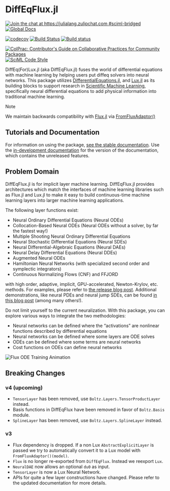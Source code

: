 # DiffEqFlux.jl

[![Join the chat at https://julialang.zulipchat.com #sciml-bridged](https://img.shields.io/static/v1?label=Zulip&message=chat&color=9558b2&labelColor=389826)](https://julialang.zulipchat.com/#narrow/stream/279055-sciml-bridged)
[![Global Docs](https://img.shields.io/badge/docs-SciML-blue.svg)](https://docs.sciml.ai/DiffEqFlux/stable/)

[![codecov](https://codecov.io/gh/SciML/DiffEqFlux.jl/branch/master/graph/badge.svg)](https://codecov.io/gh/SciML/DiffEqFlux.jl)
[![Build Status](https://github.com/SciML/DiffEqFlux.jl/workflows/CI/badge.svg)](https://github.com/SciML/DiffEqFlux.jl/actions?query=workflow%3ACI)
[![Build status](https://badge.buildkite.com/a1fecf87b085b452fe0f3d3968ddacb5c1d5570806834e1d52.svg)](https://buildkite.com/julialang/diffeqflux-dot-jl)

[![ColPrac: Contributor's Guide on Collaborative Practices for Community Packages](https://img.shields.io/badge/ColPrac-Contributor%27s%20Guide-blueviolet)](https://github.com/SciML/ColPrac)
[![SciML Code Style](https://img.shields.io/static/v1?label=code%20style&message=SciML&color=9558b2&labelColor=389826)](https://github.com/SciML/SciMLStyle)

DiffEq(For)Lux.jl (aka DiffEqFlux.jl) fuses the world of differential equations with machine learning
by helping users put diffeq solvers into neural networks. This package utilizes
[DifferentialEquations.jl](https://docs.sciml.ai/DiffEqDocs/stable/), and [Lux.jl](https://lux.csail.mit.edu/)  as its building blocks to support research in
[Scientific Machine Learning](https://www.stochasticlifestyle.com/the-essential-tools-of-scientific-machine-learning-scientific-ml/), specifically neural differential equations to add physical information into traditional machine learning.

> [!NOTE]
> We maintain backwards compatibility with [Flux.jl](https://docs.sciml.ai/Flux/stable/) via [FromFluxAdaptor()](https://lux.csail.mit.edu/stable/api/Lux/interop#Lux.FromFluxAdaptor)

## Tutorials and Documentation

For information on using the package,
[see the stable documentation](https://docs.sciml.ai/DiffEqFlux/stable/). Use the
[in-development documentation](https://docs.sciml.ai/DiffEqFlux/dev/) for the version of
the documentation, which contains the unreleased features.

## Problem Domain

DiffEqFlux.jl is for implicit layer machine learning.
DiffEqFlux.jl provides architectures which match the interfaces of machine learning libraries such as Flux.jl and Lux.jl to make it easy to build continuous-time machine learning layers into larger machine learning applications.

The following layer functions exist:

  - Neural Ordinary Differential Equations (Neural ODEs)
  - Collocation-Based Neural ODEs (Neural ODEs without a solver, by far the fastest way!)
  - Multiple Shooting Neural Ordinary Differential Equations
  - Neural Stochastic Differential Equations (Neural SDEs)
  - Neural Differential-Algebraic Equations (Neural DAEs)
  - Neural Delay Differential Equations (Neural DDEs)
  - Augmented Neural ODEs
  - Hamiltonian Neural Networks (with specialized second order and symplectic integrators)
  - Continuous Normalizing Flows (CNF) and FFJORD

with high order, adaptive, implicit, GPU-accelerated, Newton-Krylov, etc.
methods. For examples, please refer to
[the release blog post](https://julialang.org/blog/2019/01/fluxdiffeq).
Additional demonstrations, like neural
PDEs and neural jump SDEs, can be found
[in this blog post](https://www.stochasticlifestyle.com/neural-jump-sdes-jump-diffusions-and-neural-pdes/)
(among many others!).

Do not limit yourself to the current neuralization. With this package, you can
explore various ways to integrate the two methodologies:

  - Neural networks can be defined where the “activations” are nonlinear functions
    described by differential equations
  - Neural networks can be defined where some layers are ODE solves
  - ODEs can be defined where some terms are neural networks
  - Cost functions on ODEs can define neural networks

![Flux ODE Training Animation](https://user-images.githubusercontent.com/1814174/88589293-e8207f80-d026-11ea-86e2-8a3feb8252ca.gif)

## Breaking Changes

### v4 (upcoming)

  - `TensorLayer` has been removed, use `Boltz.Layers.TensorProductLayer` instead.
  - Basis functions in DiffEqFlux have been removed in favor of `Boltz.Basis` module.
  - `SplineLayer` has been removed, use `Boltz.Layers.SplineLayer` instead.

### v3

  - Flux dependency is dropped. If a non Lux `AbstractExplicitLayer` is passed we try to automatically convert it to a Lux model with `FromFluxAdaptor()(model)`.
  - `Flux` is no longer re-exported from `DiffEqFlux`. Instead we reexport `Lux`.
  - `NeuralDAE` now allows an optional `du0` as input.
  - `TensorLayer` is now a Lux Neural Network.
  - APIs for quite a few layer constructions have changed. Please refer to the updated documentation for more details.
